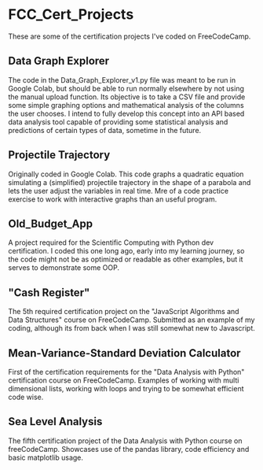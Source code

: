 # FCC_Cert_Projects
These are some of the certification projects I've coded on FreeCodeCamp.
## Data Graph Explorer
The code in the Data_Graph_Explorer_v1.py file was meant to be run in Google Colab, but should be able to run normally elsewhere by not using the manual upload function.
Its objective is to take a CSV file and provide some simple graphing options and mathematical analysis of the columns the user chooses.
I intend to fully develop this concept into an API based data analysis tool capable of providing some statistical analysis and predictions of certain types of data, sometime in the future.

## Projectile Trajectory
Originally coded in Google Colab. This code graphs a quadratic equation simulating a (simplified) projectile trajectory in the shape of a parabola and lets the user adjust the variables in real time.
Mre of a code practice exercise to work with interactive graphs than an useful program.

## Old_Budget_App
A project required for the Scientific Computing with Python dev certification. I coded this one long ago, early into my learning journey, so the code might not be as optimized or readable as other examples, but it serves to demonstrate some OOP.

## "Cash Register"
The 5th required certification project on the "JavaScript Algorithms and Data Structures" course on FreeCodeCamp. Submitted as an example of my coding, although its from back when I was still somewhat new to Javascript.

## Mean-Variance-Standard Deviation Calculator
First of the certification requirements for the "Data Analysis with Python" certification course on FreeCodeCamp. Examples of working with multi dimensional lists, working with loops and trying to be somewhat efficient code wise.

## Sea Level Analysis
The fifth certification project of the Data Analysis with Python course on freeCodeCamp. Showcases use of the pandas library, code efficiency and basic matplotlib usage.
